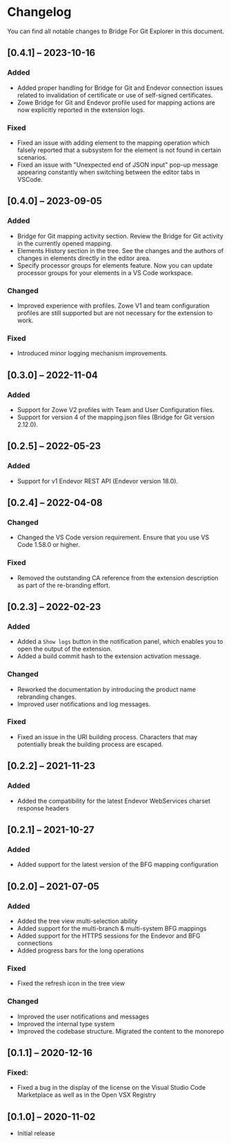 # Changelog

You can find all notable changes to Bridge For Git Explorer in this document.

## [0.4.1] &ndash; 2023-10-16

### Added

- Added proper handling for Bridge for Git and Endevor connection issues related to invalidation of certificate or use of self-signed certificates.
- Zowe Bridge for Git and Endevor profile used for mapping actions are now explicitly reported in the extension logs.

### Fixed

- Fixed an issue with adding element to the mapping operation which falsely reported that a subsystem for the element is not found in certain scenarios.
- Fixed an issue with "Unexpected end of JSON input" pop-up message appearing constantly when switching between the editor tabs in VSCode.

## [0.4.0] &ndash; 2023-09-05

### Added

- Bridge for Git mapping activity section. Review the Bridge for Git activity in the currently opened mapping.
- Elements History section in the tree. See the changes and the authors of changes in elements directly in the editor area.
- Specify processor groups for elements feature. Now you can update processor groups for your elements in a VS Code workspace.

### Changed

- Improved experience with profiles. Zowe V1 and team configuration profiles are still supported but are not necessary for the extension to work.

### Fixed

- Introduced minor logging mechanism improvements.

## [0.3.0] &ndash; 2022-11-04

### Added

- Support for Zowe V2 profiles with Team and User Configuration files.
- Support for version 4 of the mapping.json files (Bridge for Git version 2.12.0).

## [0.2.5] &ndash; 2022-05-23

### Added

- Support for v1 Endevor REST API (Endevor version 18.0).

## [0.2.4] &ndash; 2022-04-08

### Changed

- Changed the VS Code version requirement. Ensure that you use VS Code 1.58.0 or higher.

### Fixed

- Removed the outstanding CA reference from the extension description as part of the re-branding effort.

## [0.2.3] &ndash; 2022-02-23

### Added

- Added a `Show logs` button in the notification panel, which enables you to open the output of the extension.
- Added a build commit hash to the extension activation message.

### Changed

- Reworked the documentation by introducing the product name rebranding changes.
- Improved user notifications and log messages.

### Fixed

- Fixed an issue in the URI building process. Characters that may potentially break the building process are escaped.

## [0.2.2] &ndash; 2021-11-23

### Added

- Added the compatibility for the latest Endevor WebServices charset response headers

## [0.2.1] &ndash; 2021-10-27

### Added

- Added support for the latest version of the BFG mapping configuration

## [0.2.0] &ndash; 2021-07-05

### Added

- Added the tree view multi-selection ability
- Added support for the multi-branch & multi-system BFG mappings
- Added support for the HTTPS sessions for the Endevor and BFG connections
- Added progress bars for the long operations

### Fixed

- Fixed the refresh icon in the tree view

### Changed

- Improved the user notifications and messages
- Improved the internal type system
- Improved the codebase structure. Migrated the content to the monorepo

## [0.1.1] &ndash; 2020-12-16

### Fixed:

- Fixed a bug in the display of the license on the Visual Studio Code Marketplace as well as in the Open VSX Registry

## [0.1.0] &ndash; 2020-11-02

- Initial release
